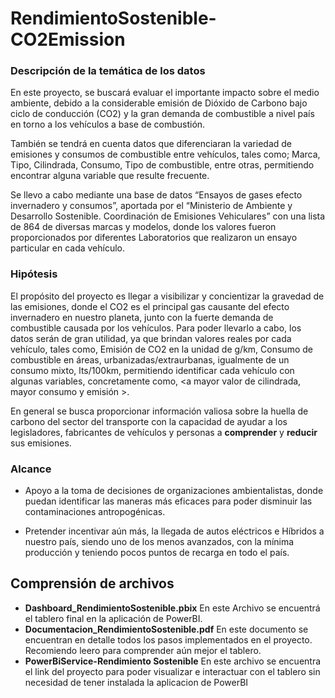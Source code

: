 # RendimientoSostenible-CO2Emission

### Descripción de la temática de los datos
En este proyecto, se buscará evaluar el importante impacto sobre el medio
ambiente, debido a la considerable emisión de Dióxido de Carbono bajo ciclo de
conducción (CO2) y la gran demanda de combustible a nivel país en torno a los
vehículos a base de combustión.

También se tendrá en cuenta datos que diferenciaran la variedad de emisiones y
consumos de combustible entre vehículos, tales como; Marca, Tipo, Cilindrada,
Consumo, Tipo de combustible, entre otras, permitiendo encontrar alguna variable
que resulte frecuente.

Se llevo a cabo mediante una base de datos “Ensayos de gases efecto
invernadero y consumos”, aportada por el “Ministerio de Ambiente y Desarrollo
Sostenible. Coordinación de Emisiones Vehiculares” con una lista de 864 de
diversas marcas y modelos, donde los valores fueron proporcionados por
diferentes Laboratorios que realizaron un ensayo particular en cada vehículo.

### Hipótesis
El propósito del proyecto es llegar a visibilizar y concientizar la gravedad de las
emisiones, donde el CO2 es el principal gas causante del efecto invernadero en
nuestro planeta, junto con la fuerte demanda de combustible causada por los
vehículos. Para poder llevarlo a cabo, los datos serán de gran utilidad, ya que
brindan valores reales por cada vehículo, tales como, Emisión de CO2 en la
unidad de g/km, Consumo de combustible en áreas, urbanizadas/extraurbanas,
igualmente de un consumo mixto, lts/100km, permitiendo identificar cada vehículo
con algunas variables, concretamente como, <a mayor valor de cilindrada, mayor
consumo y emisión >.

En general se busca proporcionar información valiosa sobre la huella de carbono
del sector del transporte con la capacidad de ayudar a los legisladores, fabricantes
de vehículos y personas a **comprender** y **reducir** sus emisiones.

### Alcance
- Apoyo a la toma de decisiones de organizaciones ambientalistas, donde puedan
identificar las maneras más eficaces para poder disminuir las contaminaciones
antropogénicas.

- Pretender incentivar aún más, la llegada de autos eléctricos e Híbridos a nuestro
país, siendo uno de los menos avanzados, con la mínima producción y teniendo
pocos puntos de recarga en todo el país.

## Comprensión de archivos

- **Dashboard_RendimientoSostenible.pbix** En este Archivo se encuentrá el tablero final en la aplicación de PowerBI.
- **Documentacion_RendimientoSostenible.pdf** En este documento se encuentran en detalle todos los pasos implementados en el proyecto. Recomiendo leero para comprender aún mejor el tablero.
- **PowerBiService-Rendimiento Sostenible** En este archivo se encuentra el link del proyecto para poder visualizar e interactuar con el tablero sin necesidad de tener instalada la aplicacion de PowerBI 
